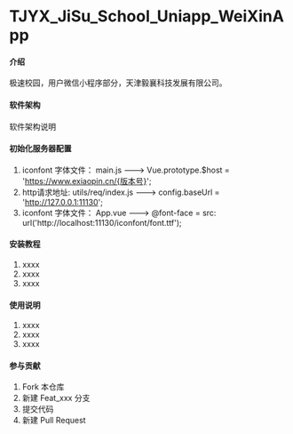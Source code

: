 # TJYX_JiSu_School_Uniapp_WeiXinApp

#### 介绍
极速校园，用户微信小程序部分，天津毅襄科技发展有限公司。

#### 软件架构
软件架构说明

#### 初始化服务器配置
1. iconfont 字体文件： main.js ---> Vue.prototype.$host = 'https://www.exiaopin.cn/{版本号}';
2. http请求地址: utils/req/index.js ---> config.baseUrl = 'http://127.0.0.1:11130';
3. iconfont 字体文件： App.vue ---> @font-face = src: url('http://localhost:11130/iconfont/font.ttf');

#### 安装教程

1. xxxx
2. xxxx
3. xxxx

#### 使用说明

1. xxxx
2. xxxx
3. xxxx

#### 参与贡献

1. Fork 本仓库
2. 新建 Feat_xxx 分支
3. 提交代码
4. 新建 Pull Request
